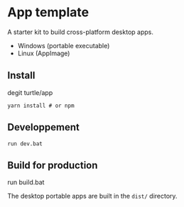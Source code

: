 # App template

A starter kit to build cross-platform desktop apps.

- Windows (portable executable)
- Linux (AppImage)

## Install
degit turtle/app
```
yarn install # or npm
```


## Developpement
```
run dev.bat
```


## Build for production

run build.bat

The desktop portable apps are built in the `dist/` directory.
